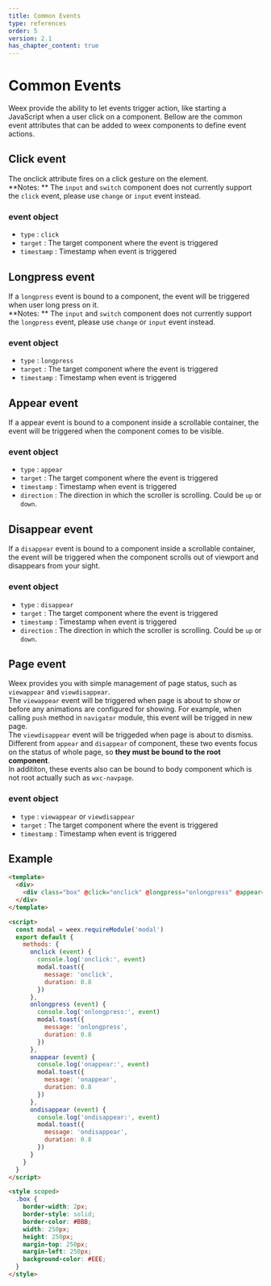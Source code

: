 ```yaml
---
title: Common Events
type: references
order: 5
version: 2.1
has_chapter_content: true
---
```


# Common Events

Weex provide the ability to let events trigger action, like starting a JavaScript when a user click on a component. Bellow are the common event attributes that can be added to weex components to define event actions.    

## Click event

The onclick attribute fires on a click gesture on the element.    
**Notes: ** The `input` and `switch` component does not currently support the `click` event, please use `change` or `input` event instead.    

### event object

- `type` : `click` 
- `target` : The target component where the event is triggered
- `timestamp` : Timestamp when event is triggered    

## Longpress event

If a `longpress` event is bound to a component, the event will be triggered when user long press on it.    
**Notes: ** The `input` and `switch` component does not currently support the `longpress` event, please use `change` or `input` event instead.    

### event object

- `type` : `longpress` 
- `target` : The target component where the event is triggered
- `timestamp` : Timestamp when event is triggered    

## Appear event    

If a appear event is bound to a component inside a scrollable container, the event will be triggered when the component comes to be visible.    

### event object

- `type` : `appear` 
- `target` : The target component where the event is triggered
- `timestamp` : Timestamp when event is triggered  
- `direction` : The direction in which the scroller is scrolling. Could be `up` or `down`.

## Disappear event

If a `disappear` event is bound to a component inside a scrollable container, the event will be triggered when the component scrolls out of viewport and disappears from your sight.    

### event object

- `type` : `disappear` 
- `target` : The target component where the event is triggered
- `timestamp` : Timestamp when event is triggered  
- `direction` : The direction in which the scroller is scrolling. Could be `up` or `down`. 

## Page event

Weex provides you with simple management of page status, such as `viewappear` and `viewdisappear`.    
The `viewappear` event will be triggered when page is about to show or before any animations are configured for showing. For example, when calling `push` method in `navigator` module, this event will be trigged in new page.    
The `viewdisappear` event will be triggeded when page is about to dismiss.    
Different from `appear` and `disappear` of component, these two events focus on the status of whole page, so **they must be bound to the root component**.    
In addititon, these events also can be bound to body component which is not root actually such as `wxc-navpage`.     

### event object

- `type` : `viewappear` or `viewdisappear` 
- `target` : The target component where the event is triggered
- `timestamp` : Timestamp when event is triggered


## Example

```html
<template>
  <div>
    <div class="box" @click="onclick" @longpress="onlongpress" @appear="onappear"  @disappear="ondisappear"></div>
  </div>
</template>

<script>
  const modal = weex.requireModule('modal')
  export default {
    methods: {
      onclick (event) {
        console.log('onclick:', event)
        modal.toast({
          message: 'onclick',
          duration: 0.8
        })
      },
      onlongpress (event) {
        console.log('onlongpress:', event)
        modal.toast({
          message: 'onlongpress',
          duration: 0.8
        })
      },
      onappear (event) {
        console.log('onappear:', event)
        modal.toast({
          message: 'onappear',
          duration: 0.8
        })
      },
      ondisappear (event) {
        console.log('ondisappear:', event)
        modal.toast({
          message: 'ondisappear',
          duration: 0.8
        })
      }
    }
  }
</script>

<style scoped>
  .box {
    border-width: 2px;
    border-style: solid;
    border-color: #BBB;
    width: 250px;
    height: 250px;
    margin-top: 250px;
    margin-left: 250px;
    background-color: #EEE;
  }
</style>
```
